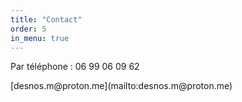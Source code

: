 ```yaml
---
title: "Contact"
order: 5
in_menu: true
---
```

<p>Par téléphone : 06 99 06 09 62</p>
[desnos.m@proton.me](mailto:desnos.m@proton.me) 